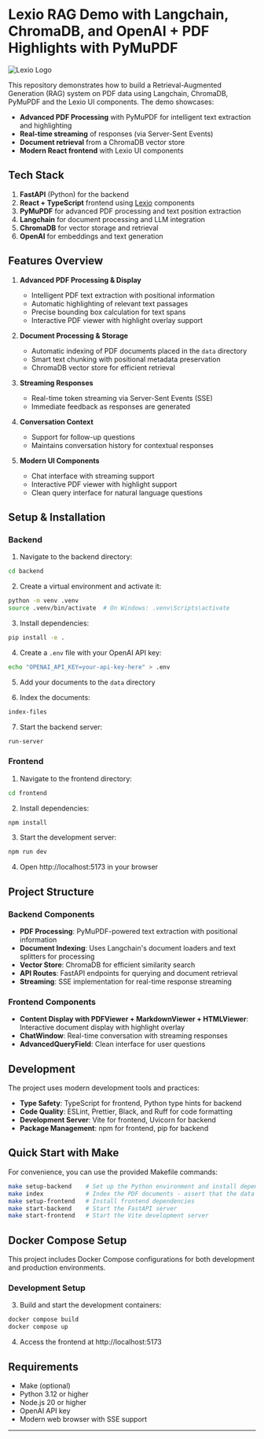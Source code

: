 # Lexio RAG Demo with Langchain, ChromaDB, and OpenAI + PDF Highlights with PyMuPDF

![Lexio Logo](./frontend/src/assets/lexio.svg)

This repository demonstrates how to build a Retrieval-Augmented Generation (RAG) system on PDF data using 
Langchain, ChromaDB, PyMuPDF and the Lexio UI components. The demo showcases:

- **Advanced PDF Processing** with PyMuPDF for intelligent text extraction and highlighting
- **Real-time streaming** of responses (via Server-Sent Events)
- **Document retrieval** from a ChromaDB vector store
- **Modern React frontend** with Lexio UI components

## Tech Stack

1. **FastAPI** (Python) for the backend
2. **React + TypeScript** frontend using [Lexio](https://github.com/Renumics/lexio) components
3. **PyMuPDF** for advanced PDF processing and text position extraction
4. **Langchain** for document processing and LLM integration
5. **ChromaDB** for vector storage and retrieval
6. **OpenAI** for embeddings and text generation

## Features Overview

1. **Advanced PDF Processing & Display**
   - Intelligent PDF text extraction with positional information
   - Automatic highlighting of relevant text passages
   - Precise bounding box calculation for text spans
   - Interactive PDF viewer with highlight overlay support

2. **Document Processing & Storage**
   - Automatic indexing of PDF documents placed in the `data` directory
   - Smart text chunking with positional metadata preservation
   - ChromaDB vector store for efficient retrieval

3. **Streaming Responses**
   - Real-time token streaming via Server-Sent Events (SSE)
   - Immediate feedback as responses are generated

4. **Conversation Context**
   - Support for follow-up questions
   - Maintains conversation history for contextual responses

5. **Modern UI Components**
   - Chat interface with streaming support
   - Interactive PDF viewer with highlight support
   - Clean query interface for natural language questions

## Setup & Installation

### Backend

1. Navigate to the backend directory:
```bash
cd backend
```

2. Create a virtual environment and activate it:
```bash
python -m venv .venv
source .venv/bin/activate  # On Windows: .venv\Scripts\activate
```

3. Install dependencies:
```bash
pip install -e .
```

4. Create a `.env` file with your OpenAI API key:
```bash
echo "OPENAI_API_KEY=your-api-key-here" > .env
```

5. Add your documents to the `data` directory

6. Index the documents:
```bash
index-files
```

7. Start the backend server:
```bash
run-server
```

### Frontend

1. Navigate to the frontend directory:
```bash
cd frontend
```

2. Install dependencies:
```bash
npm install
```

3. Start the development server:
```bash
npm run dev
```

4. Open http://localhost:5173 in your browser

## Project Structure

### Backend Components

- **PDF Processing**: PyMuPDF-powered text extraction with positional information
- **Document Indexing**: Uses Langchain's document loaders and text splitters for processing
- **Vector Store**: ChromaDB for efficient similarity search
- **API Routes**: FastAPI endpoints for querying and document retrieval
- **Streaming**: SSE implementation for real-time response streaming

### Frontend Components

- **Content Display with PDFViewer + MarkdownViewer + HTMLViewer**: Interactive document display with highlight overlay
- **ChatWindow**: Real-time conversation with streaming responses
- **AdvancedQueryField**: Clean interface for user questions

## Development

The project uses modern development tools and practices:

- **Type Safety**: TypeScript for frontend, Python type hints for backend
- **Code Quality**: ESLint, Prettier, Black, and Ruff for code formatting
- **Development Server**: Vite for frontend, Uvicorn for backend
- **Package Management**: npm for frontend, pip for backend

## Quick Start with Make

For convenience, you can use the provided Makefile commands:

```bash
make setup-backend    # Set up the Python environment and install dependencies
make index            # Index the PDF documents - assert that the data directory is populated
make setup-frontend   # Install frontend dependencies
make start-backend    # Start the FastAPI server
make start-frontend   # Start the Vite development server
```

## Docker Compose Setup

This project includes Docker Compose configurations for both development and production environments.

### Development Setup

3. Build and start the development containers:
```bash
docker compose build
docker compose up
```

4. Access the frontend at http://localhost:5173

## Requirements

- Make (optional)
- Python 3.12 or higher
- Node.js 20 or higher
- OpenAI API key
- Modern web browser with SSE support

---
